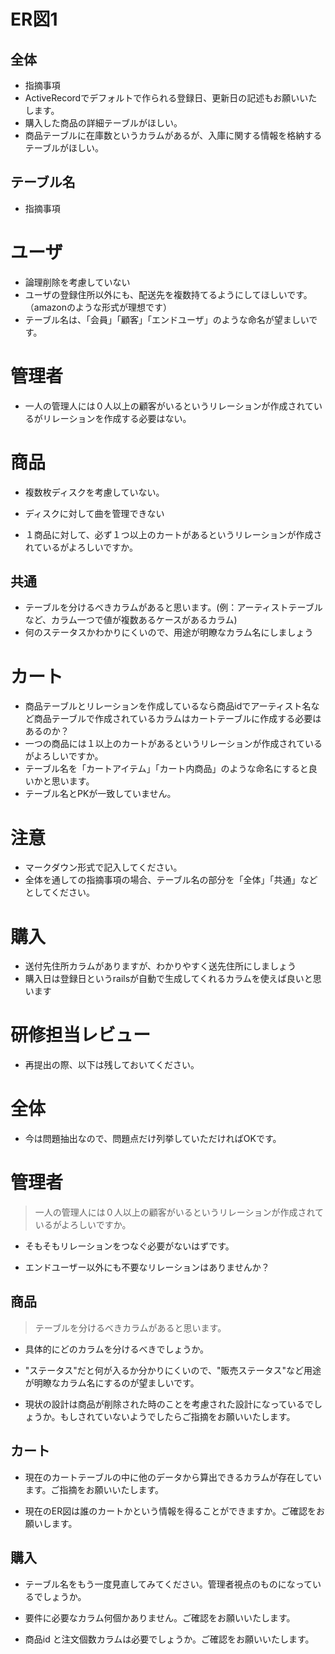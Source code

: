 
# ER図1
## 全体
- 指摘事項
- ActiveRecordでデフォルトで作られる登録日、更新日の記述もお願いいたします。
- 購入した商品の詳細テーブルがほしい。
- 商品テーブルに在庫数というカラムがあるが、入庫に関する情報を格納するテーブルがほしい。
## テーブル名
- 指摘事項
# ユーザ
- 論理削除を考慮していない
-  ユーザの登録住所以外にも、配送先を複数持てるようにしてほしいです。
	（amazonのような形式が理想です）
- テーブル名は、「会員」「顧客」「エンドユーザ」のような命名が望ましいです。

# 管理者
- 一人の管理人には０人以上の顧客がいるというリレーションが作成されているがリレーションを作成する必要はない。
# 商品
- 複数枚ディスクを考慮していない。

- ディスクに対して曲を管理できない
- １商品に対して、必ず１つ以上のカートがあるというリレーションが作成されているがよろしいですか。
## 共通
- テーブルを分けるべきカラムがあると思います。(例：アーティストテーブルなど、カラム一つで値が複数あるケースがあるカラム)
- 何のステータスかわかりにくいので、用途が明瞭なカラム名にしましょう

# カート
- 商品テーブルとリレーションを作成しているなら商品idでアーティスト名など商品テーブルで作成されているカラムはカートテーブルに作成する必要はあるのか？
- 一つの商品には１以上のカートがあるというリレーションが作成されているがよろしいですか。
- テーブル名を「カートアイテム」「カート内商品」のような命名にすると良いかと思います。
- テーブル名とPKが一致していません。
# 注意
* マークダウン形式で記入してください。
* 全体を通しての指摘事項の場合、テーブル名の部分を「全体」「共通」などとしてください。

# 購入
- 送付先住所カラムがありますが、わかりやすく送先住所にしましょう
- 購入日は登録日というrailsが自動で生成してくれるカラムを使えば良いと思います
# 研修担当レビュー
- 再提出の際、以下は残しておいてください。

# 全体
- 今は問題抽出なので、問題点だけ列挙していただければOKです。

# 管理者
> 一人の管理人には０人以上の顧客がいるというリレーションが作成されているがよろしいですか。
- そもそもリレーションをつなぐ必要がないはずです。

- エンドユーザー以外にも不要なリレーションはありませんか？

  
## 商品
> テーブルを分けるべきカラムがあると思います。
- 具体的にどのカラムを分けるべきでしょうか。

- "ステータス"だと何が入るか分かりにくいので、"販売ステータス"など用途が明瞭なカラム名にするのが望ましいです。

- 現状の設計は商品が削除された時のことを考慮された設計になっているでしょうか。もしされていないようでしたらご指摘をお願いいたします。

## カート
- 現在のカートテーブルの中に他のデータから算出できるカラムが存在しています。ご指摘をお願いいたします。

- 現在のER図は誰のカートかという情報を得ることができますか。ご確認をお願いします。

## 購入
- テーブル名をもう一度見直してみてください。管理者視点のものになっているでしょうか。

- 要件に必要なカラム何個かありません。ご確認をお願いいたします。

- 商品id と注文個数カラムは必要でしょうか。ご確認をお願いいたします。
